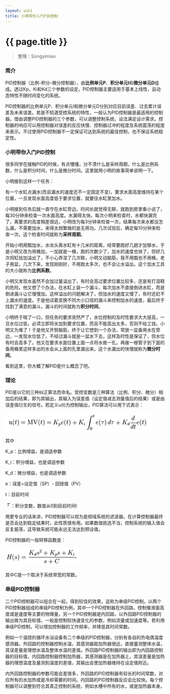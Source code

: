 ```yaml
---
layout: wiki
title: 小明带你入门PID控制
---
```


# {{ page.title }}

> 整理：Songyimiao

### 简介

PID控制器（比例-积分-微分控制器），由**比例单元P**、**积分单元I**和**微分单元D**组成。透过Kp，Ki和Kd三个参数的设定。PID控制器主要适用于基本上线性，且动态特性不随时间变化的系统。

PID控制器的比例单元P、积分单元I和微分单元D分别对应目前误差、过去累计误差及未来误差。若是不知道受控系统的特性，一般认为PID控制器是最适用的控制器。借由调整PID控制器的三个参数，可以调整控制系统，设法满足设计需求。控制器的响应可以用控制器对误差的反应快慢、控制器过冲的程度及系统震荡的程度来表示。不过使用PID控制器不一定保证可达到系统的最佳控制，也不保证系统稳定性。

### 小明带你入门PID控制

很多同学在接触PID的时候，有点懵懂，分不清什么是采样周期，什么是比例系数，什么是积分时间，什么是微分时间。这里就用小明的故事简单说明一下。

小明接到这样一个任务：

有一个水缸点漏水(而且漏水的速度还不一定固定不变)，要求水面高度维持在某个位置，一旦发现水面高度低于要求位置，就要往水缸里加水。

小明接到任务后就一直守在水缸旁边，时间长就觉得无聊，就跑到房里看小说了，每30分钟来检查一次水面高度。水漏得太快。每次小明来检查时，水都快漏完了，离要求的高度相差很远，小明改为每3分钟来检查一次，结果每次来水都没怎么漏，不需要加水，来得太频繁做的是无用功。几次试验后，确定每10分钟来检查一次。这个检查时间就称为**采样周期**。

开始小明用瓢加水，水龙头离水缸有十几米的距离，经常要跑好几趟才加够水，于是小明又改为用桶加，一加就是一桶，跑的次数少了，加水的速度也快了，但好几次将缸给加溢出了，不小心弄湿了几次鞋，小明又动脑筋，我不用瓢也不用桶，老子用盆，几次下来，发现刚刚好，不用跑太多次，也不会让水溢出。这个加水工具的大小就称为**比例系数**。

小明又发现水虽然不会加过量溢出了，有时会高过要求位置比较多，还是有打湿鞋的危险。他又想了个办法，在水缸上装一个漏斗，每次加水不直接倒进水缸，而是倒进漏斗让它慢慢加。这样溢出的问题解决了，但加水的速度又慢了，有时还赶不上漏水的速度。于是他试着变换不同大小口径的漏斗来控制加水的速度，最后终于找到了满意的漏斗。漏斗的时间就称为**积分时间**。

小明终于喘了一口，但任务的要求突然严了，水位控制的及时性要求大大提高，一旦水位过低，必须立即将水加到要求位置，而且不能高出太多，否则不给工钱。小明又为难了！于是他又开努脑筋，终于让它想到一个办法，常放一盆备用水在旁边，一发现水位低了，不经过漏斗就是一盆水下去，这样及时性是保证了，但水位有时会高多了。他又在要求水面位置上面一点将水凿一孔，再接一根管子到下面的备用桶里这样多出的水会从上面的孔里漏出来。这个水漏出的快慢就称为**微分时间**。

看到这里，你大概了解PID是什么概念了吧。

### 理论

PID是以它的三种纠正算法而命名。受控变数是三种算法（比例、积分、微分）相加后的结果，即为其输出，其输入为误差值（设定值减去测量值后的结果）或是由误差值衍生的信号。若定义u(t)为控制输出，PID算法可以用下式表示：

![](/img/wiki/what-is-pid-001.png)

其中

K_p：比例增益，是调适参数

K_i：积分增益，也是调适参数

K_d：微分增益，也是调适参数

e：误差=设定值（SP）- 回授值（PV）

t：目前时间

![](/img/wiki/what-is-pid-002.png)：积分变数，数值从0到目前时间t

用更专业的话来讲，PID控制器可以视为是频域系统的滤波器。在计算控制器最终是否会达到稳定结果时，此性质很有用。如果数值挑选不当，控制系统的输入值会反复振荡，这导致系统可能永远无法达到预设值。

PID控制器的一般转移函数是：

![](/img/wiki/what-is-pid-003.png)

其中C是一个取决于系统带宽的常数。

### 串级PID控制器

二个PID控制器可以组合在一起，得到较佳的效果，这称为串级PID控制。以两个PID控制器组成的串级PID控制为例，其中一个PID控制器在外回路，控制像液面高度或是速度等主要的物理量，另一个PID控制器是内回路，以外回路PID控制器的输出做为其目标值，一般是控制较快速变化的参数，例如流量或加速度等。若利用串级PID控制，可以增加控制器的工作频率，并降低其时间常数。

例如一个温控的循环水浴设备有二个串级的PID控制器，分别有各自的热电偶温度感测器。外回路的控制器控制水温，其感测器距加热器很远，直接量测整体水温，其误差量是理想水温及整体水温的差值。外回路PID控制器的输出即为内回路控制器的目标值，内回路控制器控制加热器，其感测器是在加热器上，其误差量是加热器的理想温度及量测到温度的差值，其输出会使加热器维持在设定值附近。

内外回路控制器的参数可能会差很多，外回路的PID控制器有较长的时间常数，对应所有的水加热或是冷却需要的时间。内回路的PID控制器反应会比较快。每个控制器可以调整到符合其真正控制的系统，例如水槽中所有的水，或是加热器本身。